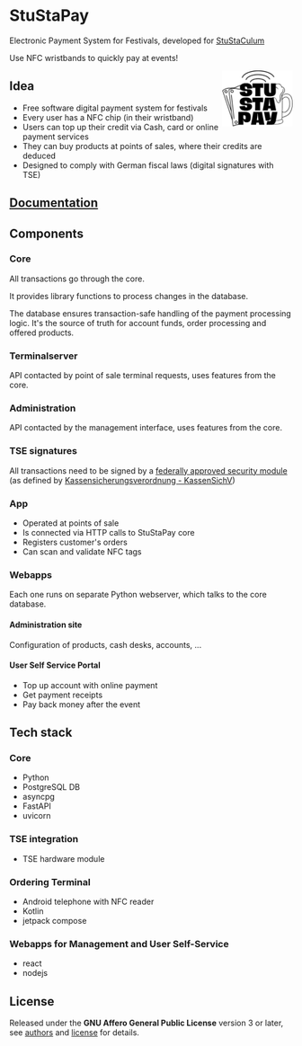 StuStaPay
=========

Electronic Payment System for Festivals, developed for [StuStaCulum](https://stustaculum.de)

Use NFC wristbands to quickly pay at events!


<img style="float: right; width: 25%;" src="assets/logo.png" alt="StuStaPay logo"/>


## Idea
- Free software digital payment system for festivals
- Every user has a NFC chip (in their wristband)
- Users can top up their credit via Cash, card or online payment services
- They can buy products at points of sales, where their credits are deduced
- Designed to comply with German fiscal laws (digital signatures with TSE)

## [Documentation](https://stustapay.github.io/docs)

## Components

### Core
All transactions go through the core.

It provides library functions to process changes in the database.

The database ensures transaction-safe handling of the payment processing logic.
It's the source of truth for account funds, order processing and offered products.

### Terminalserver
API contacted by point of sale terminal requests, uses features from the core.

### Administration
API contacted by the management interface, uses features from the core.

### TSE signatures
All transactions need to be signed by a [federally approved security module](https://de.wikipedia.org/wiki/Technische_Sicherheitseinrichtung) (as defined by [Kassensicherungsverordnung - KassenSichV](https://de.wikipedia.org/wiki/Kassensicherungsverordnung))

### App
- Operated at points of sale
- Is connected via HTTP calls to StuStaPay core
- Registers customer's orders
- Can scan and validate NFC tags


### Webapps
Each one runs on separate Python webserver, which talks to the core database.

#### Administration site
Configuration of products, cash desks, accounts, ...

#### User Self Service Portal
- Top up account with online payment
- Get payment receipts
- Pay back money after the event


## Tech stack

### Core
- Python
- PostgreSQL DB
- asyncpg
- FastAPI
- uvicorn

### TSE integration
- TSE hardware module

### Ordering Terminal
- Android telephone with NFC reader
- Kotlin
- jetpack compose

### Webapps for Management and User Self-Service
- react
- nodejs


## License

Released under the **GNU Affero General Public License** version 3 or later,
see [authors](authors.md) and [license](LICENSE) for details.
